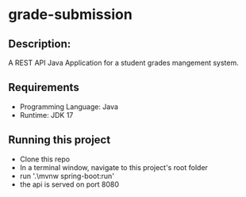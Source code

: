 # grade-submission

## Description:

A REST API Java Application for a student grades mangement system.

## Requirements

- Programming Language: Java
- Runtime: JDK 17


## Running this project
- Clone this repo 
- In a terminal window, navigate to this project's root folder
- run '.\mvnw spring-boot:run'
- the api is served on port 8080 
